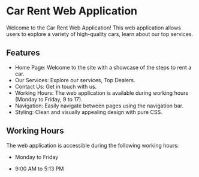 # Car Rent Web Application

Welcome to the Car Rent Web Application! This web application allows users to explore a variety of high-quality cars, learn about our top services.

## Features

- Home Page: Welcome to the site with a showcase of the steps to rent a car.
- Our Services: Explore our services, Top Dealers.
- Contact Us: Get in touch with us. 
- Working Hours: The web application is available during working hours (Monday to Friday, 9 to 17).
- Navigation: Easily navigate between pages using the navigation bar.
- Styling: Clean and visually appealing design with pure CSS.

## Working Hours

The web application is accessible during the following working hours:

- Monday to Friday

- 9:00 AM to 5:13 PM
